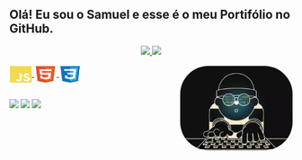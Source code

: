 ## Olá! Eu sou o Samuel e esse é o meu Portifólio no GitHub. 
<div align="center">
  <a href="https://github.com/Samuel-GMartins">
  <img height="180em" src="https://github-readme-stats.vercel.app/api?username=Samuel-GMartins&show_icons=true&theme=dracula&include_all_commits=true&count_private=true"/>
  <img height="180em" src="https://github-readme-stats.vercel.app/api/top-langs/?username=Samuel-GMartins&layout=compact&langs_count=7&theme=dracula"/>
</div>
<div style="display: inline_block"><br>
  <img align="center" alt="Sam-Js" height="30" width="40" src="https://raw.githubusercontent.com/devicons/devicon/master/icons/javascript/javascript-plain.svg">
  <img align="center" alt="Sam-HTML" height="30" width="40" src="https://raw.githubusercontent.com/devicons/devicon/master/icons/html5/html5-original.svg">
  <img align="center" alt="Sam-CSS" height="30" width="40" src="https://raw.githubusercontent.com/devicons/devicon/master/icons/css3/css3-original.svg">
  <img align="right" alt="Sam-pic" height="150" style="border-radius:50px;" src="https://github.com/Samuel-GMartins/Samuel-GMartins/blob/main/hack.gif">
</div>
  
  ##
  
<div> 
  <a href="https://www.instagram.com/sgmartinss/" target="_blank"><img src="https://img.shields.io/badge/-Instagram-%23E4405F?style=for-the-badge&logo=instagram&logoColor=white" target="_blank"></a> 
  <a href = "mailto:sa.samuelmartins@gmail.com"><img src="https://img.shields.io/badge/-Gmail-%23333?style=for-the-badge&logo=gmail&logoColor=white" target="_blank"></a>
  <a href="https://www.linkedin.com/in/sgmartinss/" target="_blank"><img src="https://img.shields.io/badge/-LinkedIn-%230077B5?style=for-the-badge&logo=linkedin&logoColor=white" target="_blank"></a> 
